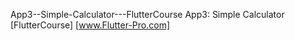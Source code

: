 App3--Simple-Calculator---FlutterCourse
 App3: Simple Calculator [FlutterCourse] [www.Flutter-Pro.com]
